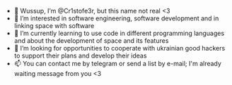 - 👋 Wussup, I’m @Cr1stofe3r, but this name not real <3
- 👀 I’m interested in software engineering, software development and in linking space with software
- 🌱 I’m currently learning to use code in different programming languages and about the development of space and its features
- 💞️ I’m looking for opportunities to cooperate with ukrainian good hackers to support their plans and develop their ideas
- 📫 You can contact me by telegram or send a list by e-mail; I'm already waiting message from you <3

<!---
Cr1stofe3r/Cr1stofe3r is a ✨ special ✨ repository because its `README.md` (this file) appears on your GitHub profile.
You can click the Preview link to take a look at your changes.
--->
